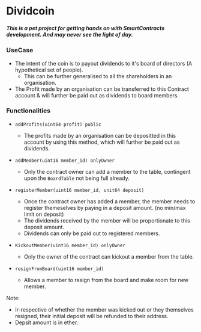 # Dividcoin
##### This is a pet project for getting hands on with SmartContracts development. And may never see the light of day.


### UseCase

- The intent of the coin is to payout dividends to it's board of directors (A hypothetical set of people).
  - This can be further generalised to all the shareholders in an organisation.
- The Profit made by an organisation can be transferred to this Contract account & will further be paid out as dividends to board members.


### Functionalities

- `addProfits(uint64 profit) public`
  - The profits made by an organisation can be depositted in this account by using this method, which will further be paid out as dividends.

- `addMember(uint16 member_id) onlyOwner`
  - Only the contract owner can add a member to the table, contingent upon the `BoardTable` not being full already.

- `registerMember(uint16 member_id, unit64 deposit)`
  - Once the contract owner has added a member, the member needs to register themeselves by paying in a deposit amount. (no min/max limit on deposit)
  - The dividends received by the member will be proportionate to this deposit amount.
  - Dividends can only be paid out to registered members.

- `KickoutMember(uint16 member_id) onlyOwner`
  - Only the owner of the contract can kickout a member from the table.

- `resignFromBoard(uint16 member_id)`
   - Allows a member to resign from the board and make room for new member.



Note: 
- Ir-respective of whether the member was kicked out or they themselves resigned, their initial deposit will be refunded to their address.
- Depsit amount is in ether.

